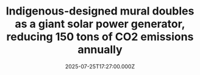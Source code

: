 ---
title: "Indigenous-designed mural doubles as a giant solar power generator, reducing 150 tons of CO2 emissions annually"
date: 2025-07-25T17:27:00.000Z
category: Human Kindness
externalLink: "https://www.goodgoodgood.co/articles/worlds-largest-solar-power-mural"
image: ""
excerpt: "Using colorful BIPV panels, architects retrofitted an existing 12-story residential building in Alberta, Canada.…"
---